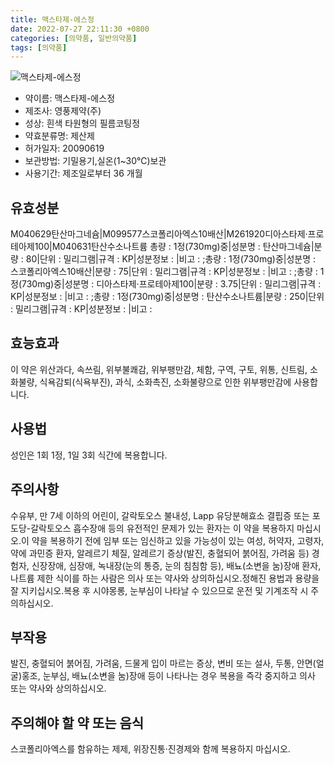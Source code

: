 ```yaml
---
title: 맥스타제-에스정
date: 2022-07-27 22:11:30 +0800
categories: [의약품, 일반의약품]
tags: [의약품]
---
```

![맥스타제-에스정](https://nedrug.mfds.go.kr/pbp/cmn/itemImageDownload/147426429003700023)

- 약이름: 맥스타제-에스정
- 제조사: 영풍제약(주)
- 성상: 흰색 타원형의 필름코팅정
- 약효분류명: 제산제
- 허가일자: 20090619
- 보관방법: 기밀용기,실온(1~30℃)보관
- 사용기간: 제조일로부터 36 개월
## 유효성분
M040629탄산마그네슘|M099577스코폴리아엑스10배산|M261920디아스타제·프로테아제100|M040631탄산수소나트륨
총량 : 1정(730mg)중|성분명 : 탄산마그네슘|분량 : 80|단위 : 밀리그램|규격 : KP|성분정보 : |비고 : ;총량 : 1정(730mg)중|성분명 : 스코폴리아엑스10배산|분량 : 75|단위 : 밀리그램|규격 : KP|성분정보 : |비고 : ;총량 : 1정(730mg)중|성분명 : 디아스타제·프로테아제100|분량 : 3.75|단위 : 밀리그램|규격 : KP|성분정보 : |비고 : ;총량 : 1정(730mg)중|성분명 : 탄산수소나트륨|분량 : 250|단위 : 밀리그램|규격 : KP|성분정보 : |비고 :
## 효능효과
이 약은 위산과다, 속쓰림, 위부불쾌감, 위부팽만감, 체함, 구역, 구토, 위통, 신트림, 소화불량, 식욕감퇴(식욕부진), 과식, 소화촉진, 소화불량으로 인한 위부팽만감에 사용합니다.
## 사용법
성인은 1회 1정, 1일 3회 식간에 복용합니다.
## 주의사항
수유부, 만 7세 이하의 어린이, 갈락토오스 불내성, Lapp 유당분해효소 결핍증 또는 포도당-갈락토오스 흡수장애 등의 유전적인 문제가 있는 환자는 이 약을 복용하지 마십시오.이 약을 복용하기 전에 임부 또는 임신하고 있을 가능성이 있는 여성, 허약자, 고령자, 약에 과민증 환자, 알레르기 체질, 알레르기 증상(발진, 충혈되어 붉어짐, 가려움 등) 경험자, 신장장애, 심장애, 녹내장(눈의 통증, 눈의 침침함 등), 배뇨(소변을 눔)장애 환자, 나트륨 제한 식이를 하는 사람은 의사 또는 약사와 상의하십시오.정해진 용법과 용량을 잘 지키십시오.복용 후 시야몽롱, 눈부심이 나타날 수 있으므로 운전 및 기계조작 시 주의하십시오.
## 부작용
발진, 충혈되어 붉어짐, 가려움, 드물게 입이 마르는 증상, 변비 또는 설사, 두통, 안면(얼굴)홍조, 눈부심, 배뇨(소변을 눔)장애 등이 나타나는 경우 복용을 즉각 중지하고 의사 또는 약사와 상의하십시오.
## 주의해야 할 약 또는 음식
스코폴리아엑스를 함유하는 제제, 위장진통·진경제와 함께 복용하지 마십시오.
